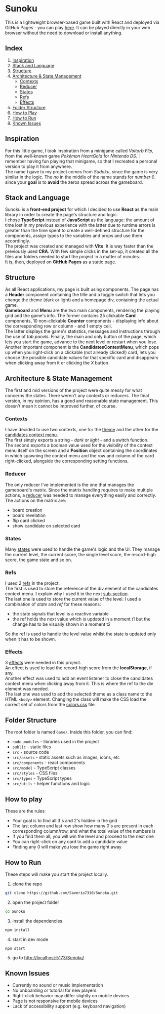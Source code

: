 # Sunoku
This is a lightweight browser-based game built with React and deployed via GitHub Pages - you can play [here](https://saverio7310.github.io/Sunoku/). It can be played directly in your web browser without the need to download or install anything.

## Index
1. [Inspiration](#inspiration)
2. [Stack and Language](#stack-and-language)
3. [Structure](#structure)
4. [Architecture & State Management](#architecture--state-management)
    - [Contexts](#contexts)
    - [Reducer](#reducer)
    - [States](#states)
    - [Refs](#refs)
    - [Effects](#effects)
5. [Folder Structure](#folder-structure)
6. [How to Play](#how-to-play)
7. [How to Run](#how-to-run)
8. [Known Issues](#known-issues)

## Inspiration
For this little game, I took inspiration from a minigame called *Voltorb Flip*, from the well-known game *Pokémon HeartGold* for *Nintendo DS*. I remember having fun playing that minigame, so that I recreated a personal version to play it from anywhere.  
The name I gave to my project comes from *Sudoku*, since the game is very similar in the logic. The *no* in the middle of the name stands for *number 0*, since your **goal** is to **avoid** the zeros spread across the gameboard.

## Stack and Language
Sunoku is a **front-end project** for which I decided to use **React** as the main library in order to create the page's structure and logic.  
I chose **TypeScript** instead of **JavaScript** as the language: the amount of time lost in my previous experience with the latter due to runtime errors is greater than the time spent to create a well-defined structure for the components, assign types to the variables and props and use them accordingly.  
The project was created and managed with **Vite**. It is way faster than the previously used **CRA**. With few simple clicks in the set-up, it created all the files and folders needed to start the project in a matter of minutes.  
It is, then, deployed on **GitHub Pages** as a static [page](https://saverio7310.github.io/Sunoku/).

## Structure
As all React applications, my page is built using components. The page has a **Header** component containing the title and a toggle switch that lets you change the theme (dark or light) and a homepage div, containing the actual game.  
**Gameboard** and **Menu** are the two main components, rendering the playing grid and the game's info.
The former contains 25 clickable **Card** components, 10 non-clickable **Counter** components - displaying info about the corresponding row or column - and 1 empty cell.  
The latter displays the game's statistics, messages and instructions through the use of *tab panels*. Finally, the main and only button of the page, which lets you start the game, advance to the next level or restart when you lose.  
Another important component is the **CandidatesContextMenu**, which pops up when you right-click on a clickable (not already clicked!) card, lets you choose the possible candidate values for that specific card and disappears when clicking away from it or clicking the *X* button.

## Architecture & State Management
The first and mid versions of the project were quite messy for what concerns the states. There weren't any contexts or reducers. The final version, in my opinion, has a good and reasonable state management. This doesn't mean it cannot be improved further, of course.

### Contexts
I have decided to use two contexts, one for the [theme](Game/src/components/ThemeContext.tsx) and the other for the [candidates context menu](Game/src/components/CandidatesContextMenuContext.tsx).  
The first simply exports a string - *dark* or *light* - and a switch function.  
The second exports a boolean value used for the visibility of the context menu itself on the screen and a **Position** object containing the coordinates in which spawning the context menu and the row and column of the card right-clicked, alongside the corresponding setting functions.

### Reducer
The only reducer I've implemented is the one that manages the gameboard's matrix. Since the matrix handling requires to make multiple actions, a [reducer](Game/src/model/boardReducer.ts) was needed to manage everything easily and correctly.  
The actions on the matrix are:
- board creation
- board revelation
- flip card clicked
- show candidate on selected card

### States
Many [states](Game/src/App.tsx#L26) were used to handle the game's logic and the UI. They manage the current level, the current score, the single level score, the record-high score, the game state and so on.

### Refs
I used 2 [refs](Game/src/App.tsx#L34) in the project.  
The first is used to store the reference of the div element of the candidates context menu. I explain why I used it in the next [sub-section](#effects).  
The last one is used to store the current value of the level. I used a combination of *state* and *ref* for these reasons:
- the state signals that level is a reactive variable
- the ref holds the next value which is updated in a moment t1 but the change has to be visually shown in a moment t2

So the ref is used to handle the level value whilst the state is updated only when it has to be shown.

### Effects
3 [effects](Game/src/App.tsx#L43) were needed in this project.  
An effect is used to load the record-high score from the **localStorage**, if any.  
Another effect was used to add an event listener to close the candidates context menu when clicking away from it. This is where the ref to the div element was needed.  
The last one was used to add the selected theme as a class name to the HTML `<body>` element. Changing the class will make the CSS load the correct set of colors from the [colors.css](Game/src/styles/colors.css) file.

## Folder Structure
The root folder is named `Game/`. Inside this folder, you can find:
- `node_modules` - libraries used in the project
- `public` - static files
- `src` - source code
- `src/assets` - static assets such as images, icons, etc
- `src/components` - react components
- `src/model` - TypeScript classes
- `src/styles` - CSS files
- `src/types` - TypeScript types
- `src/utils` - helper functions and logic

## How to play
These are the rules:
- Your goal is to find all 3's and 2's hidden in the grid
- The last column and last row show how many 0's are present in each corresponding column/row, and what the total value of the numbers is
- If you find them all, you will win the level and proceed to the next one
- You can right-click on any card to add a candidate value
- Finding any 0 will make you lose the game right away

## How to Run
These steps will make you start the project locally.
1. clone the repo
```bash
git clone https://github.com/Saverio7310/Sunoku.git
```

2. open the project folder
```bash
cd Sunoku
```

3. install the dependencies
```bash
npm install
```

4. start in dev mode
```bash
npm start
```

5. go to [http://localhost:5173/Sunoku/](http://localhost:5173/Sunoku/)

## Known Issues
- Currently no sound or music implementation
- No onboarding or tutorial for new players
- Right-click behavior may differ slightly on mobile devices
- Page is not responsive for mobile devices
- Lack of accessibility support (e.g. keyboard navigation)
